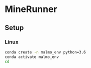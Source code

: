 # MineRunner
## Setup
### Linux
```bash
conda create -n malmo_env python=3.6
conda activate malmo_env
cd 
```
